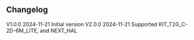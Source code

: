 ## Changelog  
V1.0.0 2024-11-21 Initial version
V2.0.0 2024-11-21 Supported KIT_T2G_C-2D-6M_LITE, and NEXT_HAL